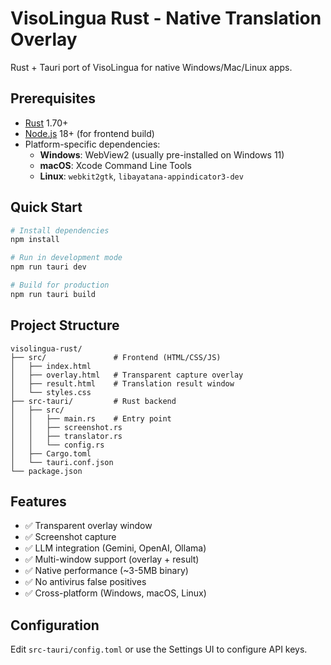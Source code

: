 # VisoLingua Rust - Native Translation Overlay

Rust + Tauri port of VisoLingua for native Windows/Mac/Linux apps.

## Prerequisites

- [Rust](https://rustup.rs/) 1.70+
- [Node.js](https://nodejs.org/) 18+ (for frontend build)
- Platform-specific dependencies:
  - **Windows**: WebView2 (usually pre-installed on Windows 11)
  - **macOS**: Xcode Command Line Tools
  - **Linux**: `webkit2gtk`, `libayatana-appindicator3-dev`

## Quick Start

```bash
# Install dependencies
npm install

# Run in development mode
npm run tauri dev

# Build for production
npm run tauri build
```

## Project Structure

```
visolingua-rust/
├── src/               # Frontend (HTML/CSS/JS)
│   ├── index.html
│   ├── overlay.html   # Transparent capture overlay
│   ├── result.html    # Translation result window
│   └── styles.css
├── src-tauri/         # Rust backend
│   ├── src/
│   │   ├── main.rs    # Entry point
│   │   ├── screenshot.rs
│   │   ├── translator.rs
│   │   └── config.rs
│   ├── Cargo.toml
│   └── tauri.conf.json
└── package.json
```

## Features

- ✅ Transparent overlay window
- ✅ Screenshot capture
- ✅ LLM integration (Gemini, OpenAI, Ollama)
- ✅ Multi-window support (overlay + result)
- ✅ Native performance (~3-5MB binary)
- ✅ No antivirus false positives
- ✅ Cross-platform (Windows, macOS, Linux)

## Configuration

Edit `src-tauri/config.toml` or use the Settings UI to configure API keys.